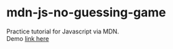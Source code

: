 # mdn-js-no-guessing-game

Practice tutorial for Javascript via MDN.  
Demo [link here](https://raw.githack.com/pmging/mdn-js-no-guessing-game/main/index.html)
